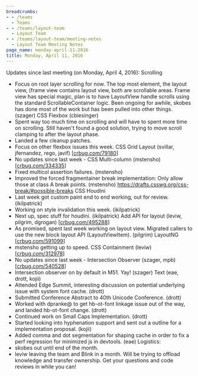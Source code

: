 ```yaml
---
breadcrumbs:
- - /teams
  - Teams
- - /teams/layout-team
  - Layout Team
- - /teams/layout-team/meeting-notes
  - Layout Team Meeting Notes
page_name: monday-april-11-2016
title: Monday, April 11, 2016
---
```


Updates since last meeting (on Monday, April 4, 2016):
Scrolling
- Focus on root layer scrolling for now. The top most element, the
layout view, (frame view contains layout view, both are scrollable
areas. Frame view has special magic, plan is to have LayoutView handle
scrolls using the standard ScrollableContainer logic. Been ongoing for
awhile, skobes has done most of the work but has been pulled into
other things. (szager)
CSS Flexbox (cbiesinger)
- Spent way too much time on scrolling and will have to spent more time
on scrolling. Still haven't found a good solution, trying to move
scroll clamping to after the layout phase.
- Landed a few cleanup patches.
- Focus on other flexbox issues this week.
CSS Grid Layout (svillar, jfernandez, rego, javif)
\[[crbug.com/79180](http://crbug.com/79180)\]
- No updates since last week -
CSS Multi-column (mstensho) \[[crbug.com/334335](http://crbug.com/334335)\]
- Fixed multicol assertion failures. (mstensho)
- Improved the forced fragmentainer break implementation: Only allow
those at class A break points. (mstensho)
<https://drafts.csswg.org/css-break/#possible-breaks>
CSS Houdini
- Last week got custom paint end to end working, out for review.
(ikilpatrick)
- Working on style invalidation this week. (ikilpatrick)
- Next up, spec stuff for houdini. (ikilpatrick)
Add API for layout (leviw, pilgrim, dgrogan)
\[[crbug.com/495288](http://crbug.com/495288)\]
- As promised, spent last week working on layout view. Migrated callers
to use the new block layout API (LayoutViewItem). (pilgrim)
LayoutNG \[[crbug.com/591099](http://crbug.com/591099)\]
- mstensho getting up to speed.
CSS Containment (leviw) \[[crbug.com/312978](http://crbug.com/312978)\]
- No updates since last week -
Intersection Observer (szager, mpb)
\[[crbug.com/540528](http://crbug.com/540528)\]
- Intersection observer on by default in M51. Yay! (szager)
Text (eae, drott, kojii)
- Attended Edge Summit, interesting discussion on potential underlying
issue with system font cache. (drott)
- Submitted Conference Abstract to 40th Unicode Conference. (drott)
- Worked with dpranke@ to get hb-ot-font linkage issue out of the way,
and landed hb-ot-font change. (drott)
- Continued work on Small Caps Implementation. (drott)
- Started looking into hyphenation support and sent out a outline for
a implementation proposal. (kojii)
- Added comma and dot segmentation for shaping cache in order to fix
a perf regression for minimized js in devtools. (eae)
Logistics:
- skobes out until end of the month.
- leviw leaving the team and Blink in a month. Will be trying to offload
knowledge and transfer ownership. Get your questions and code reviews
in while you can!